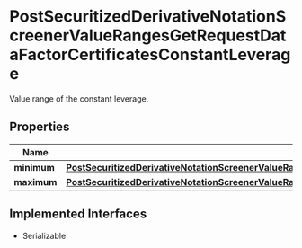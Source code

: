 

# PostSecuritizedDerivativeNotationScreenerValueRangesGetRequestDataFactorCertificatesConstantLeverage

Value range of the constant leverage.

## Properties

Name | Type | Description | Notes
------------ | ------------- | ------------- | -------------
**minimum** | [**PostSecuritizedDerivativeNotationScreenerValueRangesGetRequestDataFactorCertificatesConstantLeverageMinimum**](PostSecuritizedDerivativeNotationScreenerValueRangesGetRequestDataFactorCertificatesConstantLeverageMinimum.md) |  |  [optional]
**maximum** | [**PostSecuritizedDerivativeNotationScreenerValueRangesGetRequestDataFactorCertificatesConstantLeverageMaximum**](PostSecuritizedDerivativeNotationScreenerValueRangesGetRequestDataFactorCertificatesConstantLeverageMaximum.md) |  |  [optional]


## Implemented Interfaces

* Serializable


